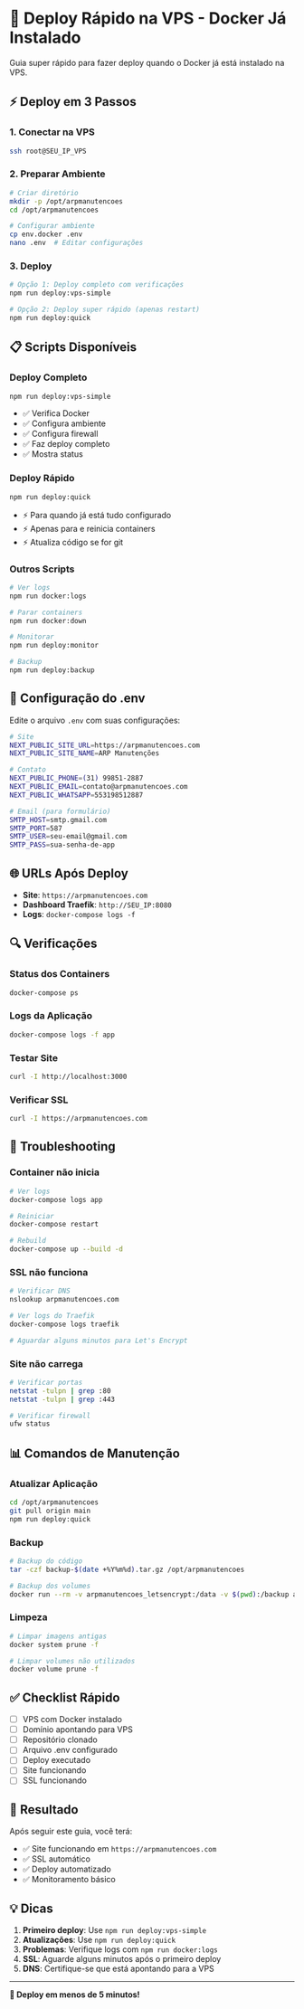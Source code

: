 # 🚀 Deploy Rápido na VPS - Docker Já Instalado

Guia super rápido para fazer deploy quando o Docker já está instalado na VPS.

## ⚡ Deploy em 3 Passos

### **1. Conectar na VPS**
```bash
ssh root@SEU_IP_VPS
```

### **2. Preparar Ambiente**
```bash
# Criar diretório
mkdir -p /opt/arpmanutencoes
cd /opt/arpmanutencoes

# Configurar ambiente
cp env.docker .env
nano .env  # Editar configurações
```

### **3. Deploy**
```bash
# Opção 1: Deploy completo com verificações
npm run deploy:vps-simple

# Opção 2: Deploy super rápido (apenas restart)
npm run deploy:quick
```

## 📋 Scripts Disponíveis

### **Deploy Completo**
```bash
npm run deploy:vps-simple
```
- ✅ Verifica Docker
- ✅ Configura ambiente
- ✅ Configura firewall
- ✅ Faz deploy completo
- ✅ Mostra status

### **Deploy Rápido**
```bash
npm run deploy:quick
```
- ⚡ Para quando já está tudo configurado
- ⚡ Apenas para e reinicia containers
- ⚡ Atualiza código se for git

### **Outros Scripts**
```bash
# Ver logs
npm run docker:logs

# Parar containers
npm run docker:down

# Monitorar
npm run deploy:monitor

# Backup
npm run deploy:backup
```

## 🔧 Configuração do .env

Edite o arquivo `.env` com suas configurações:

```bash
# Site
NEXT_PUBLIC_SITE_URL=https://arpmanutencoes.com
NEXT_PUBLIC_SITE_NAME=ARP Manutenções

# Contato
NEXT_PUBLIC_PHONE=(31) 99851-2887
NEXT_PUBLIC_EMAIL=contato@arpmanutencoes.com
NEXT_PUBLIC_WHATSAPP=553198512887

# Email (para formulário)
SMTP_HOST=smtp.gmail.com
SMTP_PORT=587
SMTP_USER=seu-email@gmail.com
SMTP_PASS=sua-senha-de-app
```

## 🌐 URLs Após Deploy

- **Site**: `https://arpmanutencoes.com`
- **Dashboard Traefik**: `http://SEU_IP:8080`
- **Logs**: `docker-compose logs -f`

## 🔍 Verificações

### **Status dos Containers**
```bash
docker-compose ps
```

### **Logs da Aplicação**
```bash
docker-compose logs -f app
```

### **Testar Site**
```bash
curl -I http://localhost:3000
```

### **Verificar SSL**
```bash
curl -I https://arpmanutencoes.com
```

## 🚨 Troubleshooting

### **Container não inicia**
```bash
# Ver logs
docker-compose logs app

# Reiniciar
docker-compose restart

# Rebuild
docker-compose up --build -d
```

### **SSL não funciona**
```bash
# Verificar DNS
nslookup arpmanutencoes.com

# Ver logs do Traefik
docker-compose logs traefik

# Aguardar alguns minutos para Let's Encrypt
```

### **Site não carrega**
```bash
# Verificar portas
netstat -tulpn | grep :80
netstat -tulpn | grep :443

# Verificar firewall
ufw status
```

## 📊 Comandos de Manutenção

### **Atualizar Aplicação**
```bash
cd /opt/arpmanutencoes
git pull origin main
npm run deploy:quick
```

### **Backup**
```bash
# Backup do código
tar -czf backup-$(date +%Y%m%d).tar.gz /opt/arpmanutencoes

# Backup dos volumes
docker run --rm -v arpmanutencoes_letsencrypt:/data -v $(pwd):/backup alpine tar czf /backup/letsencrypt-$(date +%Y%m%d).tar.gz -C /data .
```

### **Limpeza**
```bash
# Limpar imagens antigas
docker system prune -f

# Limpar volumes não utilizados
docker volume prune -f
```

## ✅ Checklist Rápido

- [ ] VPS com Docker instalado
- [ ] Domínio apontando para VPS
- [ ] Repositório clonado
- [ ] Arquivo .env configurado
- [ ] Deploy executado
- [ ] Site funcionando
- [ ] SSL funcionando

## 🎯 Resultado

Após seguir este guia, você terá:

- ✅ Site funcionando em `https://arpmanutencoes.com`
- ✅ SSL automático
- ✅ Deploy automatizado
- ✅ Monitoramento básico

## 💡 Dicas

1. **Primeiro deploy**: Use `npm run deploy:vps-simple`
2. **Atualizações**: Use `npm run deploy:quick`
3. **Problemas**: Verifique logs com `npm run docker:logs`
4. **SSL**: Aguarde alguns minutos após o primeiro deploy
5. **DNS**: Certifique-se que está apontando para a VPS

---

**🚀 Deploy em menos de 5 minutos!**
